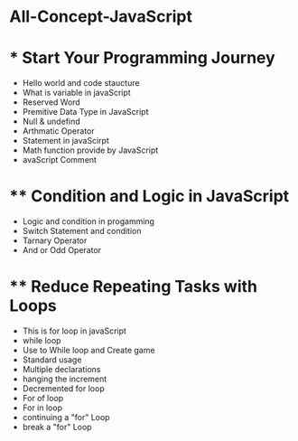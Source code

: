 # All-Concept-JavaScript

# \* Start Your Programming Journey

- Hello world and code staucture
- What is variable in javaScript
- Reserved Word
- Premitive Data Type in JavaScript
- Null & undefind
- Arthmatic Operator
- Statement in javaScirpt
- Math function provide by JavaScript
- avaScript Comment

# \*\* Condition and Logic in JavaScript

- Logic and condition in progamming
- Switch Statement and condition
- Tarnary Operator
- And or Odd Operator

# \*\* Reduce Repeating Tasks with Loops

- This is for loop in javaScript
- while loop
- Use to While loop and Create game
- Standard usage
- Multiple declarations
- hanging the increment
- Decremented for loop
- For of loop
- For in loop
- continuing a "for" Loop
- break a "for" Loop
